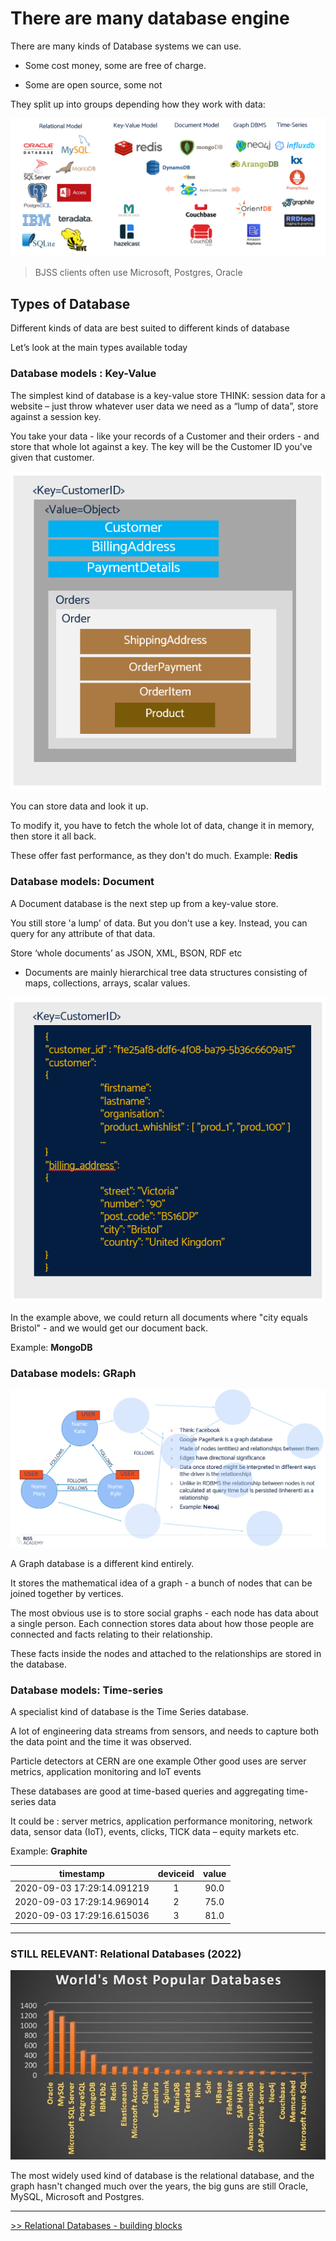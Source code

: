 # There are many database engine

There are many kinds of Database systems we can use.

* Some cost money, some are free of charge.

* Some are open source, some not

They split up into groups depending how they work with data:

![](/img/sql2.png)


> BJSS clients often use Microsoft, Postgres, Oracle


## Types of Database

Different kinds of data are best suited to different kinds of database

Let’s look at the main types available today

### Database models : Key-Value

The simplest kind of database is a key-value store
THINK: session data for a website – just throw whatever user data we need as a “lump of data”, store against a session key.

You take your data - like your records of a Customer and their orders - and store that whole lot against a key. The key will be the Customer ID you've given that customer.

![](/img/sql5.png)

You can store data and look it up. 

To modify it, you have to fetch the whole lot of data, change it in memory, then store it all back.

These offer fast performance, as they don't do much. Example:  **Redis**

### Database models: Document

A Document database is the next step up from a key-value store.

You still store 'a lump' of data. But you don't use a key. Instead, you can query for any attribute of that data.

Store ‘whole documents’ as JSON, XML, BSON, RDF etc
  * Documents are mainly hierarchical tree data structures consisting of maps, collections, arrays, scalar values.

![](/img/sql8.png)

In the example above, we could return all documents where "city equals Bristol" - and we would get our document back. 

Example:  **MongoDB**


### Database models: GRaph

![](/img/sql11.png)

A Graph database is a different kind entirely.

It stores the mathematical idea of a graph - a bunch of nodes that can be joined together by vertices. 

The most obvious use is to store social graphs - each node has data about a single person. Each connection stores data about how those people are connected and facts relating to their relationship.

These facts inside the nodes and attached to the relationships are stored in the database.

### Database models: Time-series

A specialist kind of database is the Time Series database.

A lot of engineering data streams from sensors, and needs to capture both the data point and the time it was observed. 

Particle detectors at CERN are one example
Other good uses are server metrics, application monitoring and IoT events

These databases are good at time-based queries and aggregating time-series data

It could be : server metrics, application performance monitoring, network data, sensor data (IoT), events, clicks, TICK data – equity markets etc.

Example:  **Graphite**

| timestamp | deviceid | value |
| :-: | :-: | :-: |
| 2020-09-03 17:29:14.091219 | 1 | 90.0 |
| 2020-09-03 17:29:14.969014 | 2 | 75.0 |
| 2020-09-03 17:29:16.615036 | 3 | 81.0 |

---

### STILL RELEVANT: Relational Databases (2022)

![](/img/sql14.jpg)

The most widely used kind of database is the relational database, and the graph hasn't changed much over the years, the big guns are still Oracle, MySQL, Microsoft and Postgres.

---

[>> Relational Databases - building blocks](/chapter3/chapter3.md)